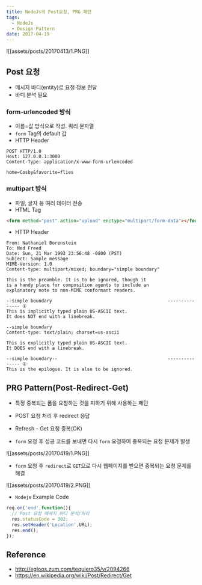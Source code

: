 ```yaml
---
title: NodeJs의 Post요청, PRG 패턴
tags:
  - NodeJs
  - Design Pattern
date: 2017-04-19
---
```


![[assets/posts/20170413/1.PNG]]

## Post 요청
- 메시지 바디(entity)로 요청 정보 전달
- 바디 분석 필요

### form-urlencoded 방식
- 이름=값 방식으로 작성. 쿼리 문자열
- `form` Tag의 default 값
- HTTP Header

```
POST HTTP/1.0
Host: 127.0.0.1:3000
Content-Type: application/x-www-form-urlencoded

home=Cosby&favorite=flies
```

### multipart 방식
- 파일, 글자 등 여러 데이터 전송
- HTML Tag

``` html
<form method="post" action="upload" enctype="multipart/form-data"></form>
```

- HTTP Header

```
From: Nathaniel Borenstein
To: Ned Freed
Date: Sun, 21 Mar 1993 23:56:48 -0800 (PST)
Subject: Sample message
MIME-Version: 1.0
Content-type: multipart/mixed; boundary="simple boundary"

This is the preamble. It is to be ignored, though it
is a handy place for composition agents to include an
explanatory note to non-MIME conformant readers.

--simple boundary                                           --------------- ①
This is implicitly typed plain US-ASCII text.
It does NOT end with a linebreak.

--simple boundary
Content-type: text/plain; charset=us-ascii

This is explicitly typed plain US-ASCII text.
It DOES end with a linebreak.

--simple boundary--                                         --------------- ②
This is the epilogue. It is also to be ignored.
```

## PRG Pattern(Post-Redirect-Get)
- 특정 중복되는 폼을 요청하는 것을 피하기 위해 사용하는 패턴
- POST 요청 처리 후 redirect 응답
- Refresh - Get 요청 중복(OK)

- `form` 요청 후 성공 코드를 보내면 다시 `form` 요청하여 중복되는 요청 문제가 발생

![[assets/posts/20170419/1.PNG]]

- `form` 요청 후 `redirect`로 `GET`으로 다시 웹페이지를 받으면 중복되는 요청 문제를 해결

![[assets/posts/20170419/2.PNG]]

- `Nodejs` Example Code

``` javascript
req.on('end',function(){
  // Post 요청 메세지 바디 분석/처리
  res.statusCode = 302;
  res.setHeader('Location',URL);
  res.end();
});
```

## Reference
- <http://egloos.zum.com/tequiero35/v/2094266>
- <https://en.wikipedia.org/wiki/Post/Redirect/Get>

